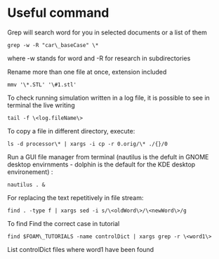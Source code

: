 # Useful command 

Grep will search word for you in selected documents or a list of them

```console
grep -w -R "car\_baseCase" \*
```
where -w stands for word and -R for research in subdirectories

Rename more than one file at once, extension included

```console
mmv '\*.STL' '\#1.stl'
```
To check running simulation written in a log file, it is possible to see
in terminal the live writing

```console
tail -f \<log.fileName\>
```
To copy a file in different directory, execute:

```console
ls -d processor\* | xargs -i cp -r 0.orig/\* ./{}/0
```
Run a GUI file manager from terminal (nautilus is the defult in GNOME
desktop envirnments - dolphin is the default for the KDE desktop environement) :

```console
nautilus . &
```
For replacing the text repetitively in file stream:

```console
find . -type f | xargs sed -i s/\<oldWord\>/\<newWord\>/g
```
To find Find the correct case in tutorial

```console
find $FOAM\_TUTORIALS -name controlDict | xargs grep -r \<word1\>
```

List controlDict files where word1 have been found